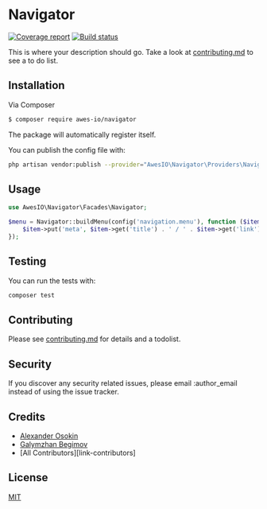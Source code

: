 # Navigator

[![Coverage report](http://gitlab.awescode.com/awes-io/navigator/badges/master/coverage.svg)](https://www.awes.io/)
[![Build status](http://gitlab.awescode.com/awes-io/navigator/badges/master/build.svg)](https://www.awes.io/)

This is where your description should go. Take a look at [contributing.md](contributing.md) to see a to do list.

## Installation

Via Composer

``` bash
$ composer require awes-io/navigator
```

The package will automatically register itself.

You can publish the config file with:

```bash
php artisan vendor:publish --provider="AwesIO\Navigator\Providers\NavigatorServiceProvider" --tag="config"
```


## Usage

```php
use AwesIO\Navigator\Facades\Navigator;

$menu = Navigator::buildMenu(config('navigation.menu'), function ($item) {
    $item->put('meta', $item->get('title') . ' / ' . $item->get('link'));
});
```

## Testing

You can run the tests with:

```bash
composer test
```

## Contributing

Please see [contributing.md](contributing.md) for details and a todolist.

## Security

If you discover any security related issues, please email :author_email instead of using the issue tracker.

## Credits

- [Alexander Osokin](https://thealex.ru)
- [Galymzhan Begimov](https://github.com/begimov)
- [All Contributors][link-contributors]

## License

[MIT](http://opensource.org/licenses/MIT)
